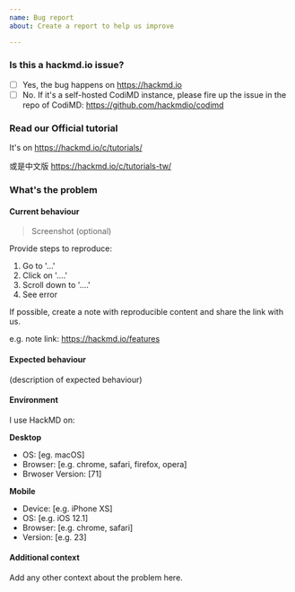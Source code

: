 ```yaml
---
name: Bug report
about: Create a report to help us improve

---
```


### Is this a hackmd.io issue?

- [ ] Yes, the bug happens on https://hackmd.io
- [ ] No. If it's a self-hosted CodiMD instance, please fire up the issue in the repo of CodiMD: https://github.com/hackmdio/codimd

### Read our Official tutorial

It's on https://hackmd.io/c/tutorials/

或是中文版 https://hackmd.io/c/tutorials-tw/

### What's the problem

#### Current behaviour

> Screenshot (optional)

Provide steps to reproduce:

1. Go to '...'
2. Click on '....'
3. Scroll down to '....'
4. See error

If possible, create a note with reproducible content and share the link with us.

e.g. note link: https://hackmd.io/features

#### Expected behaviour

(description of expected behaviour)

#### Environment

I use HackMD on:

**Desktop**
- OS: [eg. macOS]
- Browser: [e.g. chrome, safari, firefox, opera]
- Brwoser Version: [71]

**Mobile**

- Device: [e.g. iPhone XS]
- OS: [e.g. iOS 12.1]
- Browser: [e.g. chrome, safari]
- Version: [e.g. 23]

#### Additional context

Add any other context about the problem here.
